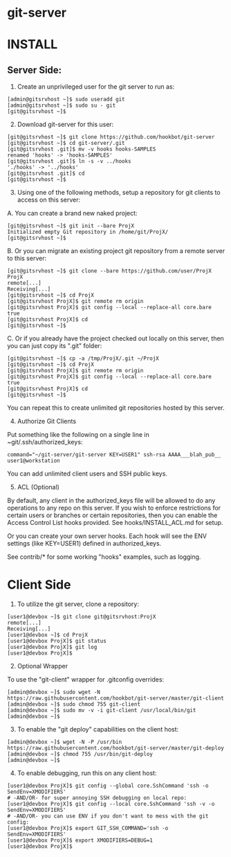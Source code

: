 # git-server

INSTALL
=======

Server Side:
------------

1. Create an unprivileged user for the git server to run as:

```
[admin@gitsrvhost ~]$ sudo useradd git
[admin@gitsrvhost ~]$ sudo su - git
[git@gitsrvhost ~]$
```

2. Download git-server for this user:

```
[git@gitsrvhost ~]$ git clone https://github.com/hookbot/git-server
[git@gitsrvhost ~]$ cd git-server/.git
[git@gitsrvhost .git]$ mv -v hooks hooks-SAMPLES
renamed 'hooks' -> 'hooks-SAMPLES'
[git@gitsrvhost .git]$ ln -s -v ../hooks
'./hooks' -> '../hooks'
[git@gitsrvhost .git]$ cd
[git@gitsrvhost ~]$
```

3. Using one of the following methods, setup a repository
for git clients to access on this server:

A. You can create a brand new naked project:

```
[git@gitsrvhost ~]$ git init --bare ProjX
Initialized empty Git repository in /home/git/ProjX/
[git@gitsrvhost ~]$
```

B. Or you can migrate an existing project git repository
from a remote server to this server:

```
[git@gitsrvhost ~]$ git clone --bare https://github.com/user/ProjX ProjX
remote[...]
Receiving[...]
[git@gitsrvhost ~]$ cd ProjX
[git@gitsrvhost ProjX]$ git remote rm origin
[git@gitsrvhost ProjX]$ git config --local --replace-all core.bare true
[git@gitsrvhost ProjX]$ cd
[git@gitsrvhost ~]$
```

C. Or if you already have the project checked out locally
on this server, then you can just copy its ".git" folder:

```
[git@gitsrvhost ~]$ cp -a /tmp/ProjX/.git ~/ProjX
[git@gitsrvhost ~]$ cd ProjX
[git@gitsrvhost ProjX]$ git remote rm origin
[git@gitsrvhost ProjX]$ git config --local --replace-all core.bare true
[git@gitsrvhost ProjX]$ cd
[git@gitsrvhost ~]$
```

You can repeat this to create unlimited git repositories
hosted by this server.

4. Authorize Git Clients

Put something like the following on a single line in ~git/.ssh/authorized_keys:

```
command="~/git-server/git-server KEY=USER1" ssh-rsa AAAA___blah_pub__ user1@workstation
```

You can add unlimited client users and SSH public keys.

5. ACL (Optional)

By default, any client in the authorized_keys file will be
allowed to do any operations to any repo on this server.
If you wish to enforce restrictions for certain users or
branches or certain repositories, then you can enable
the Access Control List hooks provided.
See hooks/INSTALL_ACL.md for setup.

Or you can create your own server hooks. Each hook will see
the ENV settings (like KEY=USER1) defined in authorized_keys.

See contrib/* for some working "hooks" examples, such as logging.

Client Side
===========

1. To utilize the git server, clone a repository:

```
[user1@devbox ~]$ git clone git@gitsrvhost:ProjX
remote[...]
Receiving[...]
[user1@devbox ~]$ cd ProjX
[user1@devbox ProjX]$ git status
[user1@devbox ProjX]$ git log
[user1@devbox ProjX]$
```

2. Optional Wrapper

To use the "git-client" wrapper for .gitconfig overrides:

```
[admin@devbox ~]$ sudo wget -N https://raw.githubusercontent.com/hookbot/git-server/master/git-client
[admin@devbox ~]$ sudo chmod 755 git-client
[admin@devbox ~]$ sudo mv -v -i git-client /usr/local/bin/git
[admin@devbox ~]$
```

3. To enable the "git deploy" capabilities on the client host:

```
[admin@devbox ~]$ wget -N -P /usr/bin https://raw.githubusercontent.com/hookbot/git-server/master/git-deploy
[admin@devbox ~]$ chmod 755 /usr/bin/git-deploy
[admin@devbox ~]$
```

4. To enable debugging, run this on any client host:

```
[user1@devbox ProjX]$ git config --global core.SshCommand 'ssh -o SendEnv=XMODIFIERS'
# -AND/OR- for super annoying SSH debugging on local repo:
[user1@devbox ProjX]$ git config --local core.SshCommand 'ssh -v -o SendEnv=XMODIFIERS'
# -AND/OR- you can use ENV if you don't want to mess with the git config:
[user1@devbox ProjX]$ export GIT_SSH_COMMAND='ssh -o SendEnv=XMODIFIERS'
[user1@devbox ProjX]$ export XMODIFIERS=DEBUG=1
[user1@devbox ProjX]$
```
